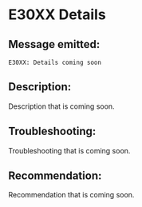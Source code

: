# E30XX Details

## Message emitted:

`E30XX: Details coming soon`

## Description:

Description that is coming soon.

## Troubleshooting:

Troubleshooting that is coming soon.

## Recommendation:

Recommendation that is coming soon.


